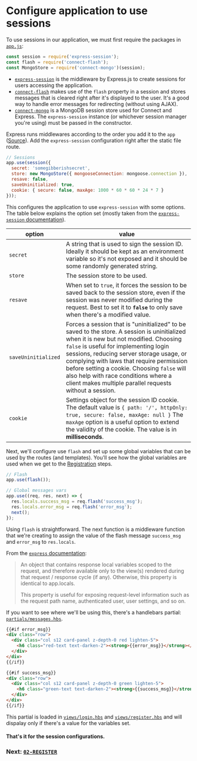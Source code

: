 # Configure application to use sessions

To use sessions in our application, we must first require the packages in [`app.js`](../app.js):
```JavaScript
const session = require('express-session');
const flash = require('connect-flash');
const MongoStore = require('connect-mongo')(session);
```

* [`express-session`](https://github.com/expressjs/session) is the middleware by Express.js to create sessions for users accessing the application.
* [`connect-flash`](https://github.com/jaredhanson/connect-flash#readme) makes use of the `flash` property in a session and stores messages that is cleared right after it's displayed to the user. It's a good way to handle error messages for redirecting (without using AJAX).
* [`connect-mongo`](https://github.com/jdesboeufs/connect-mongo) is a MongoDB session store used for Connect and Express. The `express-session` instance (or whichever session manager you're using) must be passed in the constructor.

Express runs middlewares according to the order you add it to the `app` ([Source](https://stackoverflow.com/a/26634507)). Add the `express-session` configuration right after the static file route.

```JavaScript
// Sessions
app.use(session({
  secret: 'somegibberishsecret',
  store: new MongoStore({ mongooseConnection: mongoose.connection }),
  resave: false,
  saveUninitialized: true,
  cookie: { secure: false, maxAge: 1000 * 60 * 60 * 24 * 7 }
}));
```

This configures the application to use `express-session` with some options. The table below explains the option set (mostly taken from the [`express-session` documentation](https://github.com/expressjs/session#options)).

option              | value
--------------------|------
`secret`            | A string that is used to sign the session ID. Ideally it should be kept as an environment variable so it's not exposed and it should be some randomly generated string.
`store`             | The session store to be used.
`resave`            | When set to `true`, it forces the session to be saved back to the session store, even if the session was never modified during the request. Best to set it to **`false`** to only save when there's a modified value.
`saveUninitialized` | Forces a session that is "uninitialized" to be saved to the store. A session is uninitialized when it is new but not modified. Choosing `false` is useful for implementing login sessions, reducing server storage usage, or complying with laws that require permission before setting a cookie. Choosing `false` will also help with race conditions where a client makes multiple parallel requests without a session.
`cookie`            | Settings object for the session ID cookie. The default value is `{ path: '/', httpOnly: true, secure: false, maxAge: null }` The `maxAge` option is a useful option to extend the validity of the cookie. The value is in **milliseconds**.

Next, we'll configure use `flash` and set up some global variables that can be used by the routes (and templates). You'll see how the global variables are used when we get to the [Registration](02-REGISTER.md) steps.

```JavaScript
// Flash
app.use(flash());

// Global messages vars
app.use((req, res, next) => {
  res.locals.success_msg = req.flash('success_msg');
  res.locals.error_msg = req.flash('error_msg');
  next();
});
```

Using `flash` is straightforward. The next function is a middleware function that we're creating to assign the value of the flash message `success_msg` and `error_msg` to `res.locals`.

From the [`express` documentation](http://expressjs.com/en/api.html#res.locals):
> An object that contains response local variables scoped to the request, and therefore available only to the view(s) rendered during that request / response cycle (if any). Otherwise, this property is identical to app.locals.
>
> This property is useful for exposing request-level information such as the request path name, authenticated user, user settings, and so on.

If you want to see where we'll be using this, there's a handlebars partial: [`partials/messages.hbs`](../views/partials/messages.hbs).
```HTML
{{#if error_msg}}
<div class="row">
  <div class="col s12 card-panel z-depth-0 red lighten-5">
    <h6 class="red-text text-darken-2"><strong>{{error_msg}}</strong></h6>
  </div>
</div>
{{/if}}

{{#if success_msg}}
<div class="row">
  <div class="col s12 card-panel z-depth-0 green lighten-5">
    <h6 class="green-text text-darken-2"><strong>{{success_msg}}</strong></h6>
  </div>
</div>
{{/if}}
```

This partial is loaded in [`views/login.hbs`](../views/login.hbs) and  [`views/register.hbs`](../views/register.hbs) and will dispalay only if there's a value for the variables set.

#### That's it for the session configurations.

### Next: [`02-REGISTER`](02-REGISTER)
